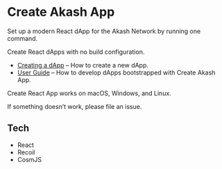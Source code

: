 # Create Akash App

Set up a modern React dApp for the Akash Network by running one command.


Create React dApps with no build configuration.

- [Creating a dApp](./docs/creating-a-dapp.md) – How to create a new dApp.
- [User Guide](./docs/users-guide.md) – How to develop dApps bootstrapped with Create Akash App.

Create React App works on macOS, Windows, and Linux.

If something doesn’t work, please file an issue.

## Tech

- React
- Recoil
- CosmJS



